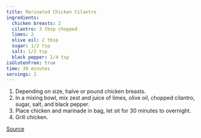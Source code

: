 ```yaml
---
title: Marinated Chicken Cilantro 
ingredients:
  chicken breasts: 2
  cilantro: 3 tbsp chopped
  limes: 2
  olive oil: 2 tbsp
  sugar: 1/2 tsp
  salt: 1/2 tsp
  black pepper: 1/4 tsp
isGlutenFree: true
time: 30 minutes
servings: 2
---
```


1. Depending on size, halve or pound chicken breasts.
2. In a mixing bowl, mix zest and juice of limes, olive oil, chopped cilantro,
   sugar, salt, and black pepper.
3. Place chicken and marinade in bag, let sit for 30 minutes to overnight.
4. Grill chicken.

[Source](http://www.simplyrecipes.com/recipes/grilled_cilantro_lime_chicken/)
